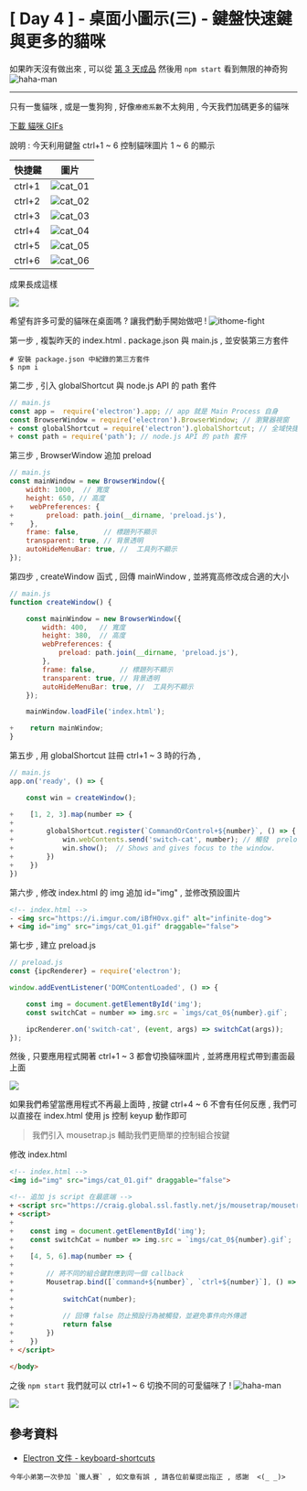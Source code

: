 # [ Day 4 ] - 桌面小圖示(三) - 鍵盤快速鍵與更多的貓咪

如果昨天沒有做出來 , 可以從 [第 3 天成品](https://github.com/andrew781026/ithome_ironman_2020/tree/master/day-03) 然後用 `npm start` 看到無限的神奇狗 ![haha-man](https://ithelp.ithome.com.tw/images/emoticon/emoticon39.gif)

-----

只有一隻貓咪 , 或是一隻狗狗 , 好像`療癒系數`不太夠用 , 今天我們加碼更多的貓咪

[下載 貓咪 GIFs](https://github.com/andrew781026/ithome_ironman_2020/tree/master/day-04/imgs)

說明 : 今天利用鍵盤 ctrl+1 ~ 6 控制貓咪圖片 1 ~ 6 的顯示

| 快捷鍵    |   圖片    | 
| -------- | -------- | 
| ctrl+1   | ![cat_01](https://i.imgur.com/Djsn57h.gif)  | 
| ctrl+2   | ![cat_02](https://i.imgur.com/CW5HoiF.gif)  | 
| ctrl+3   | ![cat_03](https://i.imgur.com/ITO44sm.gif)  | 
| ctrl+4   | ![cat_04](https://i.imgur.com/rx1xZC9.gif)  | 
| ctrl+5   | ![cat_05](https://i.imgur.com/doSXcBT.gif)  | 
| ctrl+6   | ![cat_06](https://i.imgur.com/Maxo0bS.gif)  | 

成果長成這樣

![](https://i.imgur.com/kZnpleQ.gif)

希望有許多可愛的貓咪在桌面嗎 ? 讓我們動手開始做吧 ! ![ithome-fight](https://ithelp.ithome.com.tw/images/emoticon/emoticon18.gif)

第一步 , 複製昨天的 index.html . package.json 與 main.js , 並安裝第三方套件

```shell script
# 安裝 package.json 中紀錄的第三方套件
$ npm i 
```

第二步 , 引入 globalShortcut 與 node.js API 的 path 套件

```javascript
// main.js
const app =  require('electron').app; // app 就是 Main Process 自身
const BrowserWindow = require('electron').BrowserWindow; // 瀏覽器視窗
+ const globalShortcut = require('electron').globalShortcut; // 全域快捷鍵
+ const path = require('path'); // node.js API 的 path 套件
```

第三步 , BrowserWindow 追加 preload 

```javascript
// main.js
const mainWindow = new BrowserWindow({
    width: 1000,  // 寬度
    height: 650, // 高度
+    webPreferences: {
+        preload: path.join(__dirname, 'preload.js'),
+    },
    frame: false,      // 標題列不顯示
    transparent: true, // 背景透明
    autoHideMenuBar: true, //  工具列不顯示
});
```

第四步 , createWindow 函式 , 回傳 mainWindow , 並將寬高修改成合適的大小

```javascript
// main.js
function createWindow() {

    const mainWindow = new BrowserWindow({
        width: 400,   // 寬度
        height: 380,  // 高度
        webPreferences: {
            preload: path.join(__dirname, 'preload.js'),
        },
        frame: false,      // 標題列不顯示
        transparent: true, // 背景透明
        autoHideMenuBar: true, //  工具列不顯示
    });

    mainWindow.loadFile('index.html');

+    return mainWindow;
}
```

第五步 , 用 globalShortcut 註冊 ctrl+1 ~ 3 時的行為 , 

```javascript
// main.js
app.on('ready', () => {

    const win = createWindow();

+    [1, 2, 3].map(number => {
+
+        globalShortcut.register(`CommandOrControl+${number}`, () => {
+            win.webContents.send('switch-cat', number); // 觸發  preload.js 中的 ipcRenderer.on('switch-cat' 事件
+            win.show();  // Shows and gives focus to the window.
+        })
+    })
})
```

第六步 , 修改 index.html 的 img 追加 id="img" , 並修改預設圖片

```html
<!-- index.html -->
- <img src="https://i.imgur.com/iBfH0vx.gif" alt="infinite-dog">
+ <img id="img" src="imgs/cat_01.gif" draggable="false">
```

第七步 , 建立 preload.js

```javascript
// preload.js
const {ipcRenderer} = require('electron');

window.addEventListener('DOMContentLoaded', () => {

    const img = document.getElementById('img');
    const switchCat = number => img.src = `imgs/cat_0${number}.gif`;

    ipcRenderer.on('switch-cat', (event, args) => switchCat(args));
});
```

然後 , 只要應用程式開著 ctrl+1 ~ 3 都會切換貓咪圖片 , 並將應用程式帶到畫面最上面

![](https://i.imgur.com/ItYxNtV.gif)

如果我們希望當應用程式不再最上面時 , 按鍵 ctrl+4 ~ 6 不會有任何反應 , 我們可以直接在 index.html 使用 js 控制 keyup 動作即可

> 我們引入 mousetrap.js 輔助我們更簡單的控制組合按鍵

修改 index.html 

```html
<!-- index.html -->
<img id="img" src="imgs/cat_01.gif" draggable="false">

<!-- 追加 js script 在最底端 -->
+ <script src="https://craig.global.ssl.fastly.net/js/mousetrap/mousetrap.min.js?a4098"></script>
+ <script>
+
+    const img = document.getElementById('img');
+    const switchCat = number => img.src = `imgs/cat_0${number}.gif`;
+
+    [4, 5, 6].map(number => {
+
+        // 將不同的組合鍵對應到同一個 callback
+        Mousetrap.bind([`command+${number}`, `ctrl+${number}`], () => {
+
+            switchCat(number);
+
+            // 回傳 false 防止預設行為被觸發，並避免事件向外傳遞
+            return false
+        })
+    })
+ </script>

</body>
```

之後 `npm start` 我們就可以 ctrl+1 ~ 6 切換不同的可愛貓咪了 ! ![haha-man](https://ithelp.ithome.com.tw/images/emoticon/emoticon01.gif)

![](https://i.imgur.com/kZnpleQ.gif)

## 參考資料

- [Electron 文件 - keyboard-shortcuts](https://www.electronjs.org/docs/tutorial/keyboard-shortcuts)

```
今年小弟第一次參加 `鐵人賽` , 如文章有誤 , 請各位前輩提出指正 , 感謝  <(_ _)>
```
